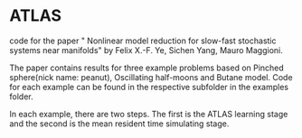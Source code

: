 # ATLAS
code for the paper " Nonlinear model reduction for slow-fast stochastic systems near  manifolds" by Felix X.-F. Ye, Sichen Yang, Mauro Maggioni. 

The paper contains results for three example problems based on Pinched sphere(nick name: peanut), Oscillating half-moons and Butane model. Code for each example can be found in the respective subfolder in the examples folder.

In each example, there are two steps. The first is the ATLAS learning stage and the second is the mean resident time simulating stage. 
